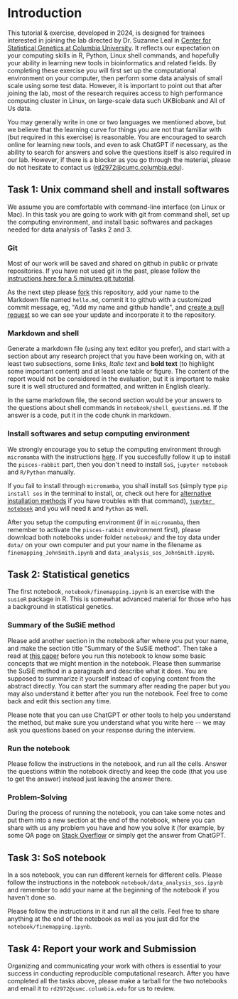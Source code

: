 # Introduction

This tutorial & exercise, developed in 2024, is designed for trainees interested in joining the lab directed by Dr. Suzanne Leal in [Center for Statistical Genetics at Columbia University](https://www.neurology.columbia.edu/research/research-centers-and-programs/center-statistical-genetics#:~:text=We%20are%20a%20group%20of,statistical%20genetics%20and%20genetic%20epidemiology.). It reflects our expectation on your computing skills in R, Python, Linux shell commands, and hopefully your ability in learning new tools in bioinformatics and related fields. By completing these exercise you will first set up the computational environment on your computer, then perform some data analysis of small scale using some test data. However, it is important to point out that after joining the lab, most of the research requires access to high performance computing cluster in Linux, on large-scale data such UKBiobank and All of Us data.

You may generally write in one or two languages we mentioned above, but we believe that the learning curve for things you are not that familiar with (but required in this exercise) is reasonable. You are encouraged to search online for learning new tools, and even to ask ChatGPT if necessary, as the ability to search for answers and solve the questions itself is also required in our lab. However, if there is a blocker as you go through the material, please do not hesitate to contact us (rd2972@cumc.columbia.edu).

## Task 1: Unix command shell and install softwares

We assume you are comfortable with command-line interface (on Linux or Mac). In this task you are going to work with git from command shell, set up the computing environment, and install basic softwares and packages needed for data analysis of Tasks 2 and 3.

### Git

Most of our work will be saved and shared on github in public or private repositories. If you have not used git in the past, please follow the [instructions here for a 5 minutes git tutorial](https://wanggroup.org/orientation/5m-git).

As the next step please [fork](https://docs.github.com/en/free-pro-team@latest/github/getting-started-with-github/fork-a-repo) this repository, add your name to the Markdown file named `hello.md`, commit it to github with a customized commit message, eg, "Add my name and github handle", and [create a pull request](https://docs.github.com/en/free-pro-team@latest/github/collaborating-with-issues-and-pull-requests/about-pull-requests) so we can see your update and incorporate it to the repository.

### Markdown and shell

Generate a markdown file (using any text editor you prefer), and start with a section about any research project that you have been working on, with at least two subsections, some links, *Italic text* and **bold text** (to highlight some important content) and at least one table or figure. The content of the report would not be considered in the evaluation, but it is important to make sure it is well structured and formatted, and written in English clearly.

In the same markdown file, the second section would be your answers to the questions about shell commands in `notebook/shell_questions.md`. If the answer is a code, put it in the code chunk in markdown.

### Install softwares and setup computing environment

We strongly encourage you to setup the computing environment through `micromamba` with the instructions [here](https://wanggroup.org/orientation/jupyter-setup). If you succesfully follow it up to install the `pisces-rabbit` part, then you don't need to install `SoS`, `jupyter notebook` and `R/Python` manually.

If you fail to install through `micromamba`, you shall install `SoS` (simply type `pip install sos` in the terminal to install, or, check out here for [alternative installation methods](https://vatlab.github.io/sos-docs/running.html#Local-installation) if you have troubles with that command), [`jupyter notebook`](https://jupyter.org/install) and you will need `R` and `Python` as well.

After you setup the computing environment (if in `micromamba`, then remember to activate the `pisces-rabbit` environment first), please download both notebooks under folder `notebook/` and the toy data under `data/` on your own computer and put your name in the filename as `finemapping_JohnSmith.ipynb` and `data_analysis_sos_JohnSmith.ipynb`. 

## Task 2: Statistical genetics

The first notebook, `notebook/finemapping.ipynb` is an exercise with the `susieR` package in R. This is somewhat advanced material for those who has a background in statistical genetics.

### Summary of the SuSiE method
Please add another section in the notebook after where you put your name, and make the section title "Summary of the SuSiE method". Then take a read at [this paper](https://academic.oup.com/jrsssb/article/82/5/1273/7056114) before you run this notebook to know some basic concepts that we might mention in the notebook. Please then summarise the SuSiE method in a paragraph and describe what it does. You are supposed to summarize it yourself instead of copying content from the abstract directly. You can start the summary after reading the paper but you may also understand it better after you run the notebook. Feel free to come back and edit this section any time.

Please note that you can use ChatGPT or other tools to help you understand the method, but make sure you understand what you write here -- we may ask you questions based on your response during the interview.

### Run the notebook

Please follow the instructions in the notebook, and run all the cells. Answer the questions within the notebook directly and keep the code (that you use to get the answer) instead just leaving the answer there.

### Problem-Solving

During the process of running the notebook, you can take some notes and put them into a new section at the end of the notebook, where you can share with us any problem you have and how you solve it (for example, by some QA page on [Stack Overflow](https://stackoverflow.com) or simply get the answer from ChatGPT. 

## Task 3: SoS notebook

In a sos notebook, you can run different kernels for different cells. Please follow the instructions in the notebook `notebook/data_analysis_sos.ipynb` and remember to add your name at the beginning of the notebook if you haven't done so. 

Please follow the instructions in it and run all the cells. Feel free to share anything at the end of the notebook as well as you just did for the `notebook/finemapping.ipynb`.

## Task 4: Report your work and Submission

Organizing and communicating your work with others is essential to your success in conducting reproducible computational research. After you have completed all the tasks above, please make a tarball for the two notebooks and email it to `rd2972@cumc.columbia.edu` for us to review.


